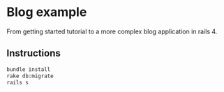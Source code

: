 <h1> Blog example </h2>

From getting started tutorial to a more complex blog application in rails 4.

<h2> Instructions </h3>

  ````bash
bundle install
rake db:migrate
rails s
  ````



